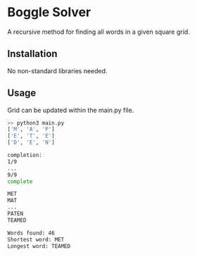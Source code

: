# Boggle Solver

A recursive method for finding all words in a given square grid.

## Installation

No non-standard libraries needed.

## Usage
Grid can be updated within the main.py file.

```bash
>> python3 main.py
['M', 'A', 'P']
['E', 'T', 'E']
['D', 'E', 'N']

completion:
1/9
...
9/9
complete

MET
MAT
...
PATEN
TEAMED

Words found: 46
Shortest word: MET
Longest word: TEAMED
```
